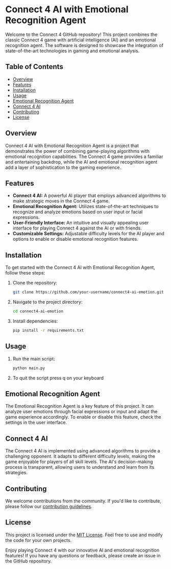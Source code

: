 # Connect 4 AI with Emotional Recognition Agent

Welcome to the Connect 4 GitHub repository! This project combines the classic Connect 4 game with artificial intelligence (AI) and an emotional recognition agent. The software is designed to showcase the integration of state-of-the-art technologies in gaming and emotional analysis.

## Table of Contents
- [Overview](#overview)
- [Features](#features)
- [Installation](#installation)
- [Usage](#usage)
- [Emotional Recognition Agent](#emotional-recognition-agent)
- [Connect 4 AI](#connect-4-ai)
- [Contributing](#contributing)
- [License](#license)

## Overview
Connect 4 AI with Emotional Recognition Agent is a project that demonstrates the power of combining game-playing algorithms with emotional recognition capabilities. The Connect 4 game provides a familiar and entertaining backdrop, while the AI and emotional recognition agent add a layer of sophistication to the gaming experience.

## Features
- **Connect 4 AI:** A powerful AI player that employs advanced algorithms to make strategic moves in the Connect 4 game.
- **Emotional Recognition Agent:** Utilizes state-of-the-art techniques to recognize and analyze emotions based on user input or facial expressions.
- **User-Friendly Interface:** An intuitive and visually appealing user interface for playing Connect 4 against the AI or with friends.
- **Customizable Settings:** Adjustable difficulty levels for the AI player and options to enable or disable emotional recognition features.

## Installation
To get started with the Connect 4 AI with Emotional Recognition Agent, follow these steps:

1. Clone the repository:
   ```bash
   git clone https://github.com/your-username/connect4-ai-emotion.git
   ```

2. Navigate to the project directory:
   ```bash
   cd connect4-ai-emotion
   ```

3. Install dependencies:
   ```bash
   pip install -r requirements.txt
   ```

## Usage
1. Run the main script:
   ```bash
   python main.py
   ```

2. To quit the script press q on your keyboard

## Emotional Recognition Agent
The Emotional Recognition Agent is a key feature of this project. It can analyze user emotions through facial expressions or input and adapt the game experience accordingly. To enable or disable this feature, check the settings in the user interface.

## Connect 4 AI
The Connect 4 AI is implemented using advanced algorithms to provide a challenging opponent. It adapts to different difficulty levels, making the game enjoyable for players of all skill levels. The AI's decision-making process is transparent, allowing users to understand and learn from its strategies.

## Contributing
We welcome contributions from the community. If you'd like to contribute, please follow our [contribution guidelines](CONTRIBUTING.md).

## License
This project is licensed under the [MIT License](LICENSE). Feel free to use and modify the code for your own projects.

Enjoy playing Connect 4 with our innovative AI and emotional recognition features! If you have any questions or feedback, please create an issue in the GitHub repository.
